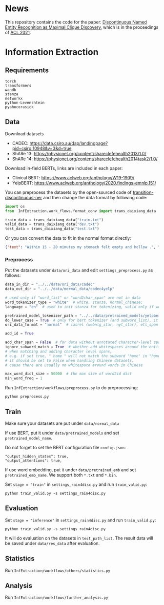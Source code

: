 # News
This repository contains the code for the paper: [Discontinuous Named Entity Recognition as Maximal Clique Discovery](https://aclanthology.org/2021.acl-long.63.pdf), which is in the proceedings of [ACL 2021](https://2021.aclweb.org/). 

# Information Extraction
## Requirements

```
torch
transformers
wandb
stanza
networkx
python-Levenshtein
pyahocorasick
```

## Data
Download datasets
* CADEC: https://data.csiro.au/dap/landingpage?pid=csiro:10948&v=3&d=true
* ShARe 13: https://physionet.org/content/shareclefehealth2013/1.0/
* ShARe 14: https://physionet.org/content/shareclefehealth2014task2/1.0/

Download in-field BERTs, links are included in each paper:
* Clinical BERT: https://www.aclweb.org/anthology/W19-1909/
* YelpBERT: https://www.aclweb.org/anthology/2020.findings-emnlp.151/

You can preprocess the datasets by the open-sourced code of [transition-discontinuous-ner](https://github.com/daixiangau/acl2020-transition-discontinuous-ner) and then change the data format by following code:
```python
import os
from  InfExtraction.work_flows.format_conv import trans_daixiang_data

train_data = trans_daixiang_data("train.txt")
valid_data = trans_daixiang_data("dev.txt")
test_data = trans_daixiang_data("test.txt")
```
Or you can convert the data to fit in the normal format directly:
```json
{"text": "Within 15 - 20 minutes my stomach felt empty and hollow .", "word_list": ["Within", "15", "-", "20", "minutes", "my", "stomach", "felt", "empty", "and", "hollow", "."], "word2char_span": [[0, 6], [7, 9], [10, 11], [12, 14], [15, 22], [23, 25], [26, 33], [34, 38], [39, 44], [45, 48], [49, 55], [56, 57]], "entity_list": [{"text": "my stomach felt empty and hollow", "type": "ADR", "char_span": [23, 55]}]}
```

### Preprocess
Put the datasets under `data/ori_data` and edit `settings_preprocess.py` as follows:
```python
data_in_dir = "../../data/ori_data/cadec"
data_out_dir = "../../data/normal_data/cadec4yelp"

# used only if "word_list" or "word2char_span" are not in data
word_tokenizer_type = "white"  # white, stanza, normal_chinese;
language = "en"  # used to init stanza for tokenizing, valid only if word_tokenizer_type = "stanza"

pretrained_model_tokenizer_path = "../../data/pretrained_models/yelpbert"
do_lower_case = True  # only for bert tokenizer (and subword_list), it does not change the original text or word_list
ori_data_format = "normal"  # casrel (webnlg_star, nyt_star), etl_span (webnlg), raw_nyt (nyt)

add_id = True

add_char_span = False  # for data without annotated character-level spans (offsets)
ignore_subword_match = True  # whether add whitespaces around the entities, valid only if add_char_span = True
# when matching and adding character level spans,
# e.g. if set true, " home " will not match the subword "home" in "hometown"
# it should be set to False when handling Chinese datasets,
# cause there are usually no whitespace around words in Chinese

max_word_dict_size = 50000  # the max size of word2id dict
min_word_freq = 1
```

Run `InfExtraction/workflows/preprocess.py` to do preprocessing:
```
python preprocess.py
```

## Train

Make sure your datasets are put under `data/normal_data`

If use BERT, put it under `data/pretrained_models` and set `pretrained_model_name`.

Do not forget to set the BERT configuration file `config.json`:
```
"output_hidden_states": true,
"output_attentions": true,
```

If use word embedding, put it under `data/pretrained_emb` and set `pretrained_emb_name`. 
We support both `*.txt` and `*.bin`.

Set `stage = "train"`  in `settings_rain4disc.py` and run `train_valid.py`:
```
python train_valid.py -s settings_rain4disc.py
```

## Evaluation
Set `stage = "inference"`  in `settings_rain4disc.py` and run `train_valid.py`:
```
python train_valid.py -s settings_rain4disc.py
```
It will do evaluation on the datasets in `test_path_list`. The result data will be saved under `data/res_data` after evaluation.


## Statistics
Run `InfExtraction/workflows/others/statistics.py` 

## Analysis
Run `InfExtraction/workflows/further_analysis.py` 

